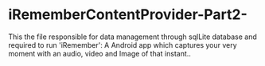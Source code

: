 iRememberContentProvider-Part2-
===============================

This the file responsible for data management through sqlLite database and required to run 'iRemember': A Android app which 
captures your very moment with an audio, video and Image of that instant..
